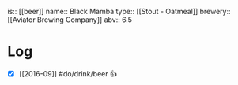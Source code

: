is:: [[beer]]
name:: Black Mamba
type:: [[Stout - Oatmeal]]
brewery:: [[Aviator Brewing Company]]
abv:: 6.5

# Log
- [x] [[2016-09]] #do/drink/beer 👍
